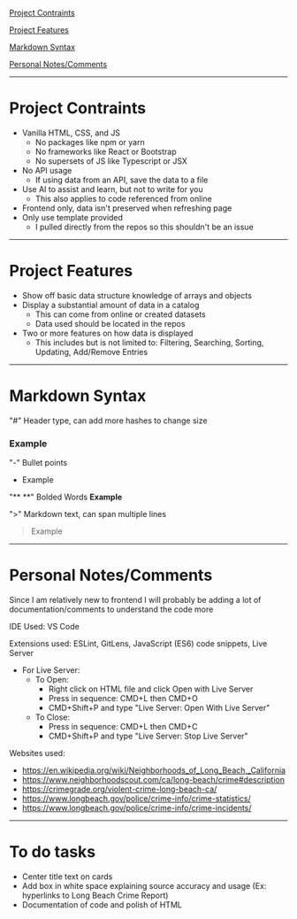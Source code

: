 [Project Contraints](#project-contraints)

[Project Features](#project-features)

[Markdown Syntax](#markdown-syntax)

[Personal Notes/Comments](#personal-notescomments)

---

# Project Contraints
- Vanilla HTML, CSS, and JS
    - No packages like npm or yarn
    - No frameworks like React or Bootstrap
    - No supersets of JS like Typescript or JSX
- No API usage
    - If using data from an API, save the data to a file
- Use AI to assist and learn, but not to write for you
    - This also applies to code referenced from online
- Frontend only, data isn't preserved when refreshing page
- Only use template provided
    - I pulled directly from the repos so this shouldn't be an issue

---

# Project Features
- Show off basic data structure knowledge of arrays and objects
- Display a substantial amount of data in a catalog
    - This can come from online or created datasets
    - Data used should be located in the repos
- Two or more features on how data is displayed
    - This includes but is not limited to: Filtering, Searching, Sorting, Updating, Add/Remove Entries

---

# Markdown Syntax

"#" Header type, can add more hashes to change size
### Example

"-" Bullet points
- Example

"** **" Bolded Words
**Example**

">" Markdown text, can span multiple lines
> Example

---



# Personal Notes/Comments

Since I am relatively new to frontend I will probably be adding a lot of documentation/comments to understand the code more

IDE Used: VS Code

Extensions used: ESLint, GitLens, JavaScript (ES6) code snippets, Live Server

- For Live Server:
   - To Open: 
      - Right click on HTML file and click Open with Live Server
      - Press in sequence: CMD+L then CMD+O
      - CMD+Shift+P and type "Live Server: Open With Live Server"
   - To Close:
      - Press in sequence: CMD+L then CMD+C
      - CMD+Shift+P and type "Live Server: Stop Live Server"

Websites used:
- https://en.wikipedia.org/wiki/Neighborhoods_of_Long_Beach,_California
- https://www.neighborhoodscout.com/ca/long-beach/crime#description
- https://crimegrade.org/violent-crime-long-beach-ca/
- https://www.longbeach.gov/police/crime-info/crime-statistics/
- https://www.longbeach.gov/police/crime-info/crime-incidents/

---

# To do tasks

- Center title text on cards
- Add box in white space explaining source accuracy and usage (Ex: hyperlinks to Long Beach Crime Report)
- Documentation of code and polish of HTML